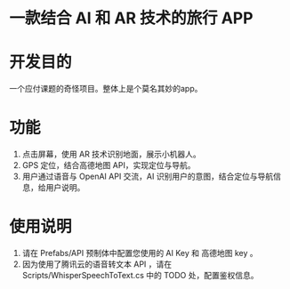 # 一款结合 AI 和 AR 技术的旅行 APP

# 开发目的

一个应付课题的奇怪项目。整体上是个莫名其妙的app。

# 功能

1. 点击屏幕，使用 AR 技术识别地面，展示小机器人。
2. GPS 定位，结合高德地图 API，实现定位与导航。
3. 用户通过语音与 OpenAI API 交流，AI 识别用户的意图，结合定位与导航信息，给用户说明。

# 使用说明

1. 请在 Prefabs/API 预制体中配置您使用的 AI Key 和 高德地图 key 。
2. 因为使用了腾讯云的语音转文本 API ，请在 Scripts/WhisperSpeechToText.cs 中的 TODO 处，配置鉴权信息。
